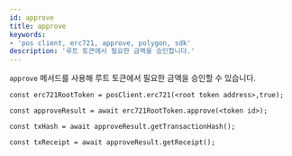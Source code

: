 ```yaml
---
id: approve
title: approve
keywords:
- 'pos client, erc721, approve, polygon, sdk'
description: '루트 토큰에서 필요한 금액을 승인합니다.'
---
```


`approve` 메서드를 사용해 루트 토큰에서 필요한 금액을 승인할 수 있습니다.

```
const erc721RootToken = posClient.erc721(<root token address>,true);

const approveResult = await erc721RootToken.approve(<token id>);

const txHash = await approveResult.getTransactionHash();

const txReceipt = await approveResult.getReceipt();

```
